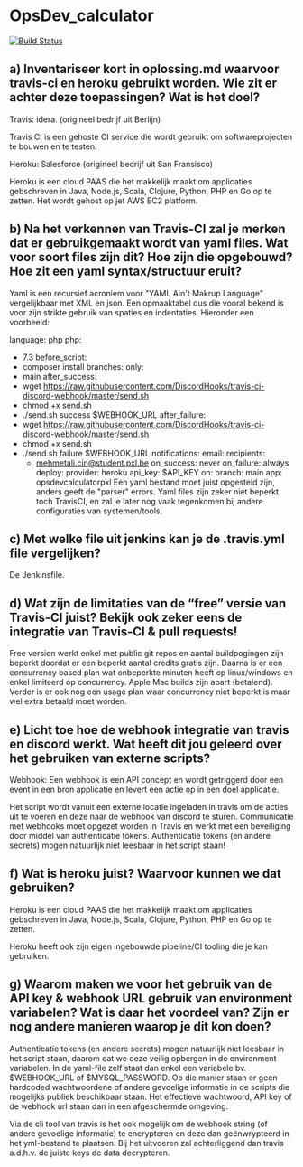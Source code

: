 # OpsDev_calculator
[![Build Status](https://travis-ci.com/MehmetAliCinPXL/OpsDev_calculator.svg?branch=main)](https://travis-ci.com/MehmetAliCinPXL/OpsDev_calculator)

<h2>a) Inventariseer kort in oplossing.md waarvoor travis-ci en heroku gebruikt worden. Wie zit er achter deze toepassingen? Wat is het doel?</h2>
<p>
Travis: idera. (origineel bedrijf uit Berlijn)

Travis CI is een gehoste CI service die wordt gebruikt om softwareprojecten te bouwen en te testen.

Heroku: Salesforce (origineel bedrijf uit San Fransisco)

Heroku is een cloud PAAS die het makkelijk maakt om applicaties gebschreven in Java, Node.js, Scala, Clojure, Python, PHP en Go op te zetten. Het wordt gehost op jet AWS EC2 platform.
</p>

<h2>
  b) Na het verkennen van Travis-CI zal je merken dat er gebruikgemaakt wordt van yaml files. Wat voor soort files zijn dit? Hoe zijn die opgebouwd? Hoe zit een yaml syntax/structuur eruit?
</h2>
<p>Yaml is een recursief acroniem voor "YAML Ain't Makrup Language" vergelijkbaar met XML en json. Een opmaaktabel dus die vooral bekend is voor zijn strikte gebruik van spaties en indentaties. Hieronder een voorbeeld:

language: php
php:
  - 7.3
before_script:
 - composer install
branches:
  only:
  - main
after_success:
  - wget https://raw.githubusercontent.com/DiscordHooks/travis-ci-discord-webhook/master/send.sh
  - chmod +x send.sh
  - ./send.sh success $WEBHOOK_URL
after_failure:
  - wget https://raw.githubusercontent.com/DiscordHooks/travis-ci-discord-webhook/master/send.sh
  - chmod +x send.sh
  - ./send.sh failure $WEBHOOK_URL
notifications:
  email:
    recipients:
      - mehmetali.cin@student.pxl.be
    on_success: never
    on_failure: always
deploy:
  provider: heroku
  api_key: $API_KEY
  on:
    branch: main
  app: opsdevcalculatorpxl 
Een yaml bestand moet juist opgesteld zijn, anders geeft de "parser" errors. Yaml files zijn zeker niet beperkt toch TravisCI, en zal je later nog vaak tegenkomen bij andere configuraties van systemen/tools.</p>

<h2>c) Met welke file uit jenkins kan je de .travis.yml file vergelijken?</h2>
<p>De Jenkinsfile.</p>


<h2>d) Wat zijn de limitaties van de “free” versie van Travis-CI juist? Bekijk ook zeker eens de integratie van Travis-CI & pull requests!</h2>
<p>Free version werkt enkel met public git repos en aantal buildpogingen zijn beperkt doordat er een beperkt aantal credits gratis zijn. Daarna is er een concurrency based plan wat onbeperkte minuten heeft op linux/windows en enkel limiteerd op concurrency. Apple Mac builds zijn apart (betalend). Verder is er ook nog een usage plan waar concurrency niet beperkt is maar wel extra betaald moet worden.</p>

<h2>e) Licht toe hoe de webhook integratie van travis en discord werkt. Wat heeft dit jou geleerd over het gebruiken van externe scripts?</h2>
<p>Webhook: Een webhook is een API concept en wordt getriggerd door een event in een bron applicatie en levert een actie op in een doel applicatie.

Het script wordt vanuit een externe locatie ingeladen in travis om de acties uit te voeren en deze naar de webhook van discord te sturen. Communicatie met webhooks moet opgezet worden in Travis en werkt met een beveiliging door middel van authenticatie tokens. Authenticatie tokens (en andere secrets) mogen natuurlijk niet leesbaar in het script staan!</p>

<h2>f) Wat is heroku juist? Waarvoor kunnen we dat gebruiken?</h2>
<p>Heroku is een cloud PAAS die het makkelijk maakt om applicaties gebschreven in Java, Node.js, Scala, Clojure, Python, PHP en Go op te zetten.

Heroku heeft ook zijn eigen ingebouwde pipeline/CI tooling die je kan gebruiken.</p>

<h2>g) Waarom maken we voor het gebruik van de API key & webhook URL gebruik van environment variabelen? Wat is daar het voordeel van? Zijn er nog andere manieren waarop je dit kon doen?</h2>
<p>Authenticatie tokens (en andere secrets) mogen natuurlijk niet leesbaar in het script staan, daarom dat we deze veilig opbergen in de environment variabelen. In de yaml-file zelf staat dan enkel een variabele bv. $WEBHOOK_URL of $MYSQL_PASSWORD. Op die manier staan er geen hardcoded wachtwoordene of andere gevoelige informatie in de scripts die mogelijks publiek beschikbaar staan. Het effectieve wachtwoord, API key of de webhook url staan dan in een afgeschermde omgeving.

Via de cli tool van travis is het ook mogelijk om de webhook string (of andere gevoelige informatie) te encrypteren en deze dan geënwrypteerd in het yml-bestand te plaatsen. Bij het uitvoeren zal achterliggend dan travis a.d.h.v. de juiste keys de data decrypteren.</p>
